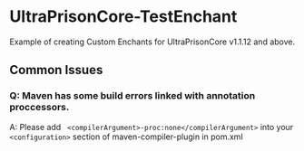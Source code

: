 # UltraPrisonCore-TestEnchant
Example of creating Custom Enchants for UltraPrisonCore v1.1.12 and above.

## Common Issues

### Q: Maven has some build errors linked with annotation proccessors. 
A: Please add ``` <compilerArgument>-proc:none</compilerArgument>``` into your ```<configuration>``` section of maven-compiler-plugin in pom.xml
